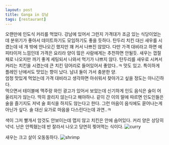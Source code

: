 ```yaml
---
layout: post
title: Ganga in 강남
tags: [restaurant]
---
```

오랜만에 인도식 커리를 먹었다. 강남에 있어서 그런지 가격대가 조금 있는 식당이었는데 분위기가 좋아서 데이트하기도 모임하기도 좋을 듯하다. 탄두리 치킨 대신 새우를 시켰는데 네 개 밖에 안나오긴 했지만 꽤 커서 나쁘진 않았다. 다만 가격 대비라고 하면 에피타이저 느낌인데 가격은 요리라 양이 많은 사람에게는 추천하면 안될듯. 새우는 껍절 채로 나오지만 까기 좋게 세팅되서 나와서 먹기가 나쁘지 않다. 탄두리를 새우로 시켜서 커리는 치킨을 시켰는데 큰 치킨 덩어리로 들어있어서 좋았다..ㅋ 맛도 있고. 특이하게 플레인 난에서도 맛있는 향이 났다. 남녀 둘이 가서 충분한 양.    
엄청 맛있게 먹었는데 가격 대비라고 생각하면 아쉬워서 찾아가고 싶을 정도는 아니긴하다.   
먹으면서 테이블에 맥주랑 와인 광고가 있어서 보았는데 신기하게 인도 음식은 술이 어울리지가 않는다. 딱히 끌리지 않는다고 해야하나. 같이 간 이의 말에 따르면 인도인들은 술을 즐기지도 저녁 술 회식을 하지도 않는다고 한다. 그런 마음이 음식에도 묻어나는게 아닌가 싶다. 술 대신 요가로 마음을 다스린다는데 과연..ㅋ    

색이 그저 빨개서 암것도 안보이는데 맵지 않고 치킨은 안에 숨어있다. 커리 양은 상당히 넉넉. 난은 안찍혔는데 반 잘라서 나오고 당연히 찢어먹는 식이다.
![curry](http://lh3.googleusercontent.com/-NMpwulNligQ/VmAlM8dAvtI/AAAAAAAAAd4/qj3LoQIVAic/s1280/upload_-1.jpg)

새우는 크고 살이 오동동하다. 
![shrimp](http://lh3.googleusercontent.com/-Mi-fbg1YH1s/VmAlN96Z_iI/AAAAAAAAAeA/38AvNu0PPk4/s1280/upload_-1.jpg)